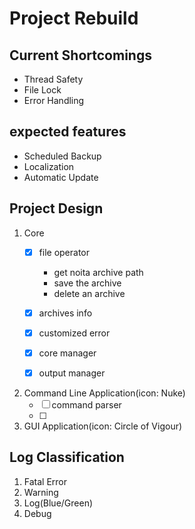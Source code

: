 # Project Rebuild

## Current Shortcomings

- Thread Safety
- File Lock
- Error Handling

## expected features

- Scheduled Backup
- Localization
- Automatic Update

## Project Design

1. Core
    - [x] file operator
        - get noita archive path
        - save the archive
        - delete an archive

    - [x] archives info
    - [x] customized error
    - [x] core manager
    - [x] output manager
2. Command Line Application(icon: Nuke)
    - [ ] command parser
    - [ ] 
3. GUI Application(icon: Circle of Vigour)

## Log Classification

1. Fatal Error
2. Warning
3. Log(Blue/Green)
4. Debug
